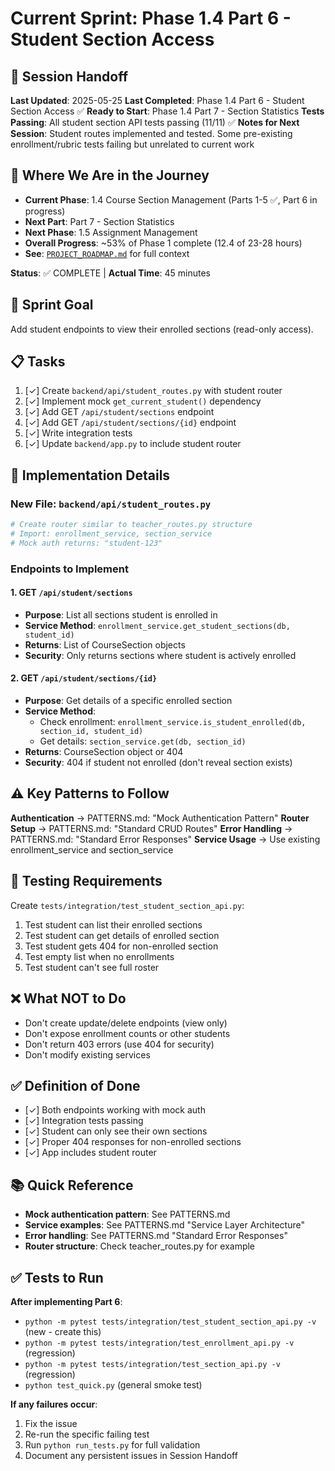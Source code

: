 # Current Sprint: Phase 1.4 Part 6 - Student Section Access

## 📍 Session Handoff
**Last Updated**: 2025-05-25
**Last Completed**: Phase 1.4 Part 6 - Student Section Access ✅
**Ready to Start**: Phase 1.4 Part 7 - Section Statistics
**Tests Passing**: All student section API tests passing (11/11) ✅
**Notes for Next Session**: Student routes implemented and tested. Some pre-existing enrollment/rubric tests failing but unrelated to current work

## 📍 Where We Are in the Journey
- **Current Phase**: 1.4 Course Section Management (Parts 1-5 ✅, Part 6 in progress)
- **Next Part**: Part 7 - Section Statistics  
- **Next Phase**: 1.5 Assignment Management
- **Overall Progress**: ~53% of Phase 1 complete (12.4 of 23-28 hours)
- **See**: [`PROJECT_ROADMAP.md`](PROJECT_ROADMAP.md) for full context

**Status**: ✅ COMPLETE | **Actual Time**: 45 minutes

## 🎯 Sprint Goal
Add student endpoints to view their enrolled sections (read-only access).

## 📋 Tasks
1. [✓] Create `backend/api/student_routes.py` with student router
2. [✓] Implement mock `get_current_student()` dependency
3. [✓] Add GET `/api/student/sections` endpoint
4. [✓] Add GET `/api/student/sections/{id}` endpoint
5. [✓] Write integration tests
6. [✓] Update `backend/app.py` to include student router

## 🔧 Implementation Details

### New File: `backend/api/student_routes.py`
```python
# Create router similar to teacher_routes.py structure
# Import: enrollment_service, section_service
# Mock auth returns: "student-123"
```

### Endpoints to Implement

#### 1. GET `/api/student/sections`
- **Purpose**: List all sections student is enrolled in
- **Service Method**: `enrollment_service.get_student_sections(db, student_id)`
- **Returns**: List of CourseSection objects
- **Security**: Only returns sections where student is actively enrolled

#### 2. GET `/api/student/sections/{id}`
- **Purpose**: Get details of a specific enrolled section
- **Service Method**: 
  - Check enrollment: `enrollment_service.is_student_enrolled(db, section_id, student_id)`
  - Get details: `section_service.get(db, section_id)`
- **Returns**: CourseSection object or 404
- **Security**: 404 if student not enrolled (don't reveal section exists)

## ⚠️ Key Patterns to Follow

**Authentication** → PATTERNS.md: "Mock Authentication Pattern"
**Router Setup** → PATTERNS.md: "Standard CRUD Routes"
**Error Handling** → PATTERNS.md: "Standard Error Responses"
**Service Usage** → Use existing enrollment_service and section_service

## 🧪 Testing Requirements

Create `tests/integration/test_student_section_api.py`:
1. Test student can list their enrolled sections
2. Test student can get details of enrolled section
3. Test student gets 404 for non-enrolled section
4. Test empty list when no enrollments
5. Test student can't see full roster

## ❌ What NOT to Do
- Don't create update/delete endpoints (view only)
- Don't expose enrollment counts or other students
- Don't return 403 errors (use 404 for security)
- Don't modify existing services

## ✅ Definition of Done
- [✓] Both endpoints working with mock auth
- [✓] Integration tests passing
- [✓] Student can only see their own sections
- [✓] Proper 404 responses for non-enrolled sections
- [✓] App includes student router

## 📚 Quick Reference
- **Mock authentication pattern**: See PATTERNS.md
- **Service examples**: See PATTERNS.md "Service Layer Architecture"
- **Error handling**: See PATTERNS.md "Standard Error Responses"
- **Router structure**: Check teacher_routes.py for example

## ✅ Tests to Run
**After implementing Part 6**:
- `python -m pytest tests/integration/test_student_section_api.py -v` (new - create this)
- `python -m pytest tests/integration/test_enrollment_api.py -v` (regression)
- `python -m pytest tests/integration/test_section_api.py -v` (regression)
- `python test_quick.py` (general smoke test)

**If any failures occur**:
1. Fix the issue
2. Re-run the specific failing test
3. Run `python run_tests.py` for full validation
4. Document any persistent issues in Session Handoff